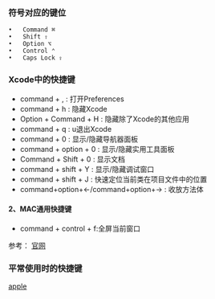 
### 符号对应的键位
	•	Command ⌘
	•	Shift ⇧
	•	Option ⌥
	•	Control ⌃
	•	Caps Lock ⇪
	
### Xcode中的快捷键

* command + , : 打开Preferences
* command + h : 隐藏Xcode
* Option + Command + H : 隐藏除了Xcode的其他应用
* command + q : u退出Xcode
* command + 0 : 显示/隐藏导航器面板
* command + option + 0 : 显示/隐藏实用工具面板
* Command + Shift + 0 : 显示文档
* command + shift + Y : 显示/隐藏调试窗口
* command + shift + J : 快速定位当前类在项目文件中的位置
* command+option+←/command+option+→ : 收放方法体

#### 2、MAC通用快捷键
* command + control + f:全屏当前窗口


参考：
[官网](https://developer.apple.com/library/prerelease/content/documentation/IDEs/Conceptual/xcode_help-command_shortcuts/MenuCommands/MenuCommands014.html#//apple_ref/doc/uid/TP40010560-CH2-SW4)

### 平常使用时的快捷键
[apple](https://support.apple.com/zh-cn/HT201236)
